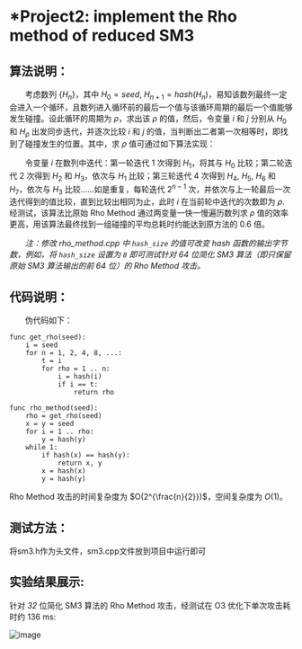 # *Project2: implement the Rho method of reduced SM3
## 算法说明：

&ensp;&ensp;&ensp;&ensp;考虑数列 $\lbrace H_n\rbrace$，其中 $H_0=seed,\ H_{n+1}=hash(H_n)$，易知该数列最终一定会进入一个循环，且数列进入循环前的最后一个值与该循环周期的最后一个值能够发生碰撞。设此循环的周期为 $\rho$，求出该 $\rho$ 的值，然后，令变量 $i$ 和 $j$ 分别从 $H_0$ 和 $H_\rho$ 出发同步迭代，并逐次比较 $i$ 和 $j$ 的值，当判断出二者第一次相等时，即找到了碰撞发生的位置。其中，求 $\rho$ 值可通过如下算法实现：

&ensp;&ensp;&ensp;&ensp;令变量 $i$ 在数列中迭代：第一轮迭代 $1$ 次得到 $H_1$，将其与 $H_0$ 比较；第二轮迭代 $2$ 次得到 $H_2$ 和 $H_3$，依次与 $H_1$ 比较；第三轮迭代 $4$ 次得到 $H_4$, $H_5$, $H_6$ 和 $H_7$，依次与 $H_3$ 比较……如是重复，每轮迭代 $2^{n-1}$ 次，并依次与上一轮最后一次迭代得到的值比较，直到比较出相同为止，此时 $i$ 在当前轮中迭代的次数即为 $\rho$. 经测试，该算法比原始 Rho Method 通过两变量一快一慢遍历数列求 $\rho$ 值的效率更高，用该算法最终找到一组碰撞的平均总耗时约能达到原方法的 $0.6$ 倍。
        
&ensp;&ensp;&ensp;&ensp;*注：修改 rho_method.cpp 中 `hash_size` 的值可改变 hash 函数的输出字节数，例如，将 `hash_size` 设置为 `8` 即可测试针对 *64* 位简化 SM3 算法（即只保留原始 SM3 算法输出的前 64 位）的 Rho Method 攻击。*       
       

## 代码说明：

&ensp;&ensp;&ensp;&ensp;伪代码如下：
       

```
func get_rho(seed):
    i = seed
    for n = 1, 2, 4, 8, ...:
        t = i
        for rho = 1 .. n:
            i = hash(i)
            if i == t:
                return rho

func rho_method(seed):
    rho = get_rho(seed)
    x = y = seed
    for i = 1 .. rho:
        y = hash(y)
    while 1:
        if hash(x) == hash(y):
            return x, y
        x = hash(x)
        y = hash(y)       
```

Rho Method 攻击的时间复杂度为 $O(2^{\frac{n}{2}})$，空间复杂度为 $O(1)$。
   
## 测试方法：

将sm3.h作为头文件，sm3.cpp文件放到项目中运行即可

## 实验结果展示:

针对 *32* 位简化 SM3 算法的 Rho Method 攻击，经测试在 O3 优化下单次攻击耗时约 136 ms:

![image](https://github.com/xinxingroup32num1/homework-group-32/assets/138662552/2b915258-e6b3-4825-aed9-cdbc70a9fabc)


